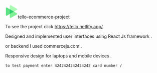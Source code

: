 <div><img style='width: 40px' src='./public/tello.svg'></img>tello-ecommerce-project</div>

To see the project click https://tello.netlify.app/

Designed and implemented user interfaces using React Js framework .

or backend I used commercejs.com .

Responsive design for laptops and mobile devices .

    to test payment enter 4242424242424242 card number /